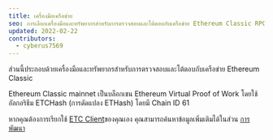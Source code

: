 ```yaml
---
title: เครื่องมือเครือข่าย
seo: การเลือกเครื่องมือและทรัพยากรสำหรับการตรวจสอบและโต้ตอบกับเครือข่าย Ethereum Classic RPC Endpoints, Blockchain Explorers และ Network Monitors RPC Endpoints, Blockchain Explorers และ Network Monitors
updated: 2022-02-22
contributors:
  - cyberus7569
---
```


ส่วนนี้ประกอบด้วยเครื่องมือและทรัพยากรสำหรับการตรวจสอบและโต้ตอบกับเครือข่าย Ethereum Classic

Ethereum Classic mainnet เป็นบล็อกเชน Ethereum Virtual Proof of Work โดยใช้อัลกอริธึม ETCHash (การดัดแปลง ETHash) โดยมี Chain ID 61

หากคุณต้องการเรียกใช้ [ETC Client](/development/clients)ของคุณเอง คุณสามารถค้นหาข้อมูลเพิ่มเติมได้ในส่วน [การพัฒนา](/development)
